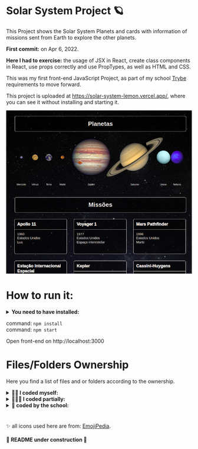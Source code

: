 # Solar System Project 🪐

This Project shows the Solar System Planets and cards with information of missions sent from Earth to explore the other planets.

<strong>First commit:</strong> on Apr 6, 2022.

<strong>Here I had to exercise:</strong> the usage of JSX in React, create class components in React, use props correctly and use PropTypes, as well as HTML and CSS.

This was my first front-end JavaScript Project, as part of my school [Trybe](https://www.betrybe.com/) requirements to move forward.

This project is uploaded at https://solar-system-lemon.vercel.app/, where you can see it without installing and starting it.


![Project Image](assets/Project-image.png)



# How to run it:

<details>
 <summary><strong> You need to have installed:</strong></summary><br />
 - An Internet Browser <br />

</details>
 

command: `npm install` <br />
command: `npm start` <br />

Open front-end on http://localhost:3000 <br />


# Files/Folders Ownership

Here you find a list of files and or folders according to the ownership.

<details>
 <summary><strong>🙋‍♀️ I coded myself:</strong></summary><br />
   
  ```markdown  
  src/
    App.css
    components/ (except css/PlanetCard.css)
  README.md
  ```
 
 </details>


<details>
 <summary><strong>🧑‍🤝‍🧑 I coded partially:</strong></summary><br />
 
 ```markdown   
  src/
    App.js -> the scholl has coded some of it
    components/
      css/
        PlanetCard.css -> help of same project coded by my classmate Talita Afonso, thanks! 🙏
 ```
 
 </details>


<details>
 <summary><strong>🏫 coded by the school:</strong></summary><br />
   
  ```markdown  
   all others not mentioned before.
  ```
 
 </details>
 
 #

✨ all icons used here are from:  [EmojiPedia](https://emojipedia.org/). 

#### 🚧 README under construction 🚧
